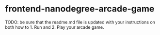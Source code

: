 frontend-nanodegree-arcade-game
===============================

TODO: be sure that the readme.md file is updated with your instructions on both how to 1. Run and 2. Play your arcade game.